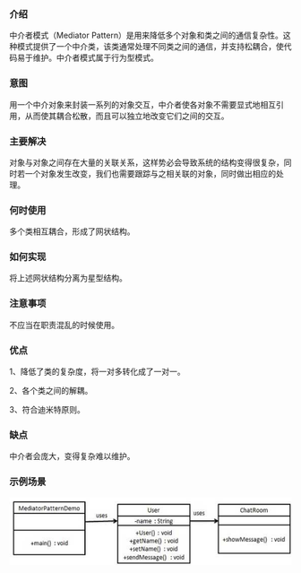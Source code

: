 ### 介绍

中介者模式（Mediator Pattern）是用来降低多个对象和类之间的通信复杂性。这种模式提供了一个中介类，该类通常处理不同类之间的通信，并支持松耦合，使代码易于维护。中介者模式属于行为型模式。

### 意图

用一个中介对象来封装一系列的对象交互，中介者使各对象不需要显式地相互引用，从而使其耦合松散，而且可以独立地改变它们之间的交互。

### 主要解决

对象与对象之间存在大量的关联关系，这样势必会导致系统的结构变得很复杂，同时若一个对象发生改变，我们也需要跟踪与之相关联的对象，同时做出相应的处理。

### 何时使用

多个类相互耦合，形成了网状结构。

### 如何实现

将上述网状结构分离为星型结构。

### 注意事项

不应当在职责混乱的时候使用。

### 优点

1、降低了类的复杂度，将一对多转化成了一对一。

2、各个类之间的解耦。

3、符合迪米特原则。

### 缺点

中介者会庞大，变得复杂难以维护。

### 示例场景

![中介者模式](../../img/行为型模式/中介者模式.jpg)